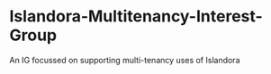 # Islandora-Multitenancy-Interest-Group
An IG focussed on supporting multi-tenancy uses of Islandora 
